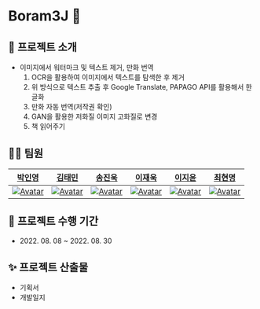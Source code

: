 # Boram3J 🦊

## 📌 프로젝트 소개

- 이미지에서 워터마크 및 텍스트 제거, 만화 번역
  1. OCR을 활용하여 이미지에서 텍스트를 탐색한 후 제거
  2. 위 방식으로 텍스트 추출 후 Google Translate, PAPAGO API를 활용해서 한글화
  3. 만화 자동 번역(저작권 확인)
  4. GAN을 활용한 저화질 이미지 고화질로 변경
  5. 책 읽어주기

## 🧑‍🚀 팀원

|                             [박인영](https://github.com/PIYoung)                              |                              [김태민](https://github.com/KTMMMM)                              |                             [송진욱](https://github.com/ZK0523SonG)                              |                             [이재욱](https://github.com/jvvook)                              |                             [이지윤](https://github.com/LI-JiYoon)                              |                             [최현명](https://github.com/richHMyeong)                              |
| :-------------------------------------------------------------------------------------------: | :-------------------------------------------------------------------------------------------: | :-------------------------------------------------------------------------------------------: | :------------------------------------------------------------------------------------------: | :---------------------------------------------------------------------------------------------: | :-----------------------------------------------------------------------------------------------: |
| [![Avatar](https://avatars.githubusercontent.com/u/49637184?v=4)](https://github.com/PIYoung) | [![Avatar](https://avatars.githubusercontent.com/u/110892552?v=4)](https://github.com/KTMMMM) | [![Avatar](https://avatars.githubusercontent.com/u/85278540?v=4)](https://github.com/ZK0523SonG) | [![Avatar](https://avatars.githubusercontent.com/u/24962972?v=4)](https://github.com/jvvook) | [![Avatar](https://avatars.githubusercontent.com/u/84116288?v=4)](https://github.com/LI-JiYoon) | [![Avatar](https://avatars.githubusercontent.com/u/86832485?v=4)](https://github.com/richHMyeong) |

## 📅 프로젝트 수행 기간

- 2022\. 08. 08 ~ 2022. 08. 30

## ✨ 프로젝트 산출물

- 기획서
- 개발일지
